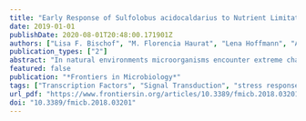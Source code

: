 ```yaml
---
title: "Early Response of Sulfolobus acidocaldarius to Nutrient Limitation"
date: 2019-01-01
publishDate: 2020-08-01T20:48:00.171901Z
authors: ["Lisa F. Bischof", "M. Florencia Haurat", "Lena Hoffmann", "Andreas Albersmeier", "Jacqueline Wolf", "Astrid Neu", "Trong Khoa Pham", "Stefan P. Albaum", "Tobias Jakobi", "Stefan Schouten", "Meina Neumann-Schaal", "Phillip C. Wright", "Jörn Kalinowski", "Bettina Siebers", "Sonja-Verena Albers"]
publication_types: ["2"]
abstract: "In natural environments microorganisms encounter extreme changes in temperature, pH, osmolarities and nutrient availability. The stress response of many bacterial species has been described in detail, however, knowledge in Archaea is limited. Here, we describe the cellular response triggered by nutrient limitation in the thermoacidophilic crenarchaeon Sulfolobus acidocaldarius. We measured changes in gene transcription and protein abundance upon nutrient depletion up to 4 h after initiation of nutrient depletion. Transcript abundance of 1118 of 2223 protein coding genes and levels of approximately 500 proteins with functions in almost all cellular processes were affected by nutrient depletion. Our study reveals a significant rerouting of the metabolism with respect to degradation of internal as well as extracellular-bound organic carbon and degradation of proteins. Moreover, changes in membrane lipid composition were observed in order to access alternative sources of energy and to maintain pH homeostasis. At transcript level, the cellular response to nutrient depletion in S. acidocaldarius seems to be controlled by the general transcription factors TFB2 and TFEβ. In addition, ribosome biogenesis is reduced, while an increased protein degradation is accompanied with a loss of protein quality control. This study provides first insights into the early cellular response of Sulfolobus to organic carbon and organic nitrogen depletion."
featured: false
publication: "*Frontiers in Microbiology*"
tags: ["Transcription Factors", "Signal Transduction", "stress response", "Archaea", "motility", "Nutrient depletion"]
url_pdf: "https://www.frontiersin.org/articles/10.3389/fmicb.2018.03201/full"
doi: "10.3389/fmicb.2018.03201"
---
```


